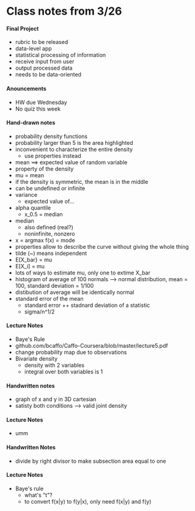 # Class notes from 3/26

#### Final Project
* rubric to be released
* data-level app
* statistical processing of information
* receive input from user
* output processed data
* needs to be data-oriented

#### Anouncements
* HW due Wednesday
* No quiz this week

#### Hand-drawn notes
* probability density functions
* probability larger than 5 is the area highlighted
* inconvenient to characterize the entire density
   * use properties instead
 * mean ==> expected value of random variable
  * property of the density
  * mu = mean
  * if the density is symmetric, the mean is in the middle
  * can be undefined or infinite
* variance
  * expected value of...
* alpha quantile
  * x_0.5 = median
* median
  * also defined (real?)
  * noninfinite, nonzero
* x = argmax f(x) = mode
* properties allow to describe the curve without giving the whole thing
* tilde (~) means independent
* E[X_bar} = mu
* E[X_i] = mu
* lots of ways to estimate mu, only one to extime X_bar
* histogram of average of 100 normals --> normal distribution, mean = 100, standard deviation = 1/100
* distibution of average will be identically normal
* standard error of the mean
  * standard error ++ stadnard deviation of a statistic
  * sigma/n^1/2

#### Lecture Notes
* Baye's Rule
* github.com/bcaffo/Caffo-Coursera/blob/master/lecture5.pdf
* change probability map due to observations
* Bivariate density
  * density with 2 variables
  * integral over both variables is 1
  
#### Handwritten notes
* graph of x and y in 3D cartesian
* satisty both conditions --> valid joint density

#### Lecture Notes
* umm

#### Handwritten Notes
* divide by right divisor to make subsection area equal to one

#### Lecture Notes
* Baye's rule
  * what's "t"?
  * to convert f(x|y) to f(y|x), only need f(x|y) and f(y)
